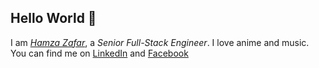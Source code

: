 ## Hello World 👋

I am *[Hamza Zafar](https://hamzafer.me/)*, a *Senior Full-Stack Engineer*. I love anime and music. You can find me on [LinkedIn](https://www.linkedin.com/in/ihamzafer/) and [Facebook](https://www.facebook.com/mughal.hamzazafer/)
